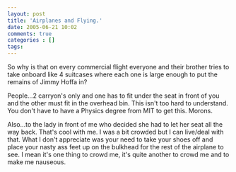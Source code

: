 ```yaml
---
layout: post
title: 'Airplanes and Flying.'
date: 2005-06-21 10:02
comments: true
categories : []
tags:
---
```

So why is that on every commercial flight everyone and their brother tries to take onboard like 4 suitcases where each one is large enough to put the remains of Jimmy Hoffa in?

People...2 carryon's only and one has to fit under the seat in front of you and the other must fit in the overhead bin. This isn't too hard to understand. You don't have to have a Physics degree from MIT to get this. Morons.

Also...to the lady in front of me who decided she had to let her seat all the way back. That's cool with me. I was a bit crowded but I can live/deal with that. What I don't appreciate was your need to take your shoes off and place your nasty ass feet up on the bulkhead for the rest of the airplane to see. I mean it's one thing to crowd me, it's quite another to crowd me and to make me nauseous.


